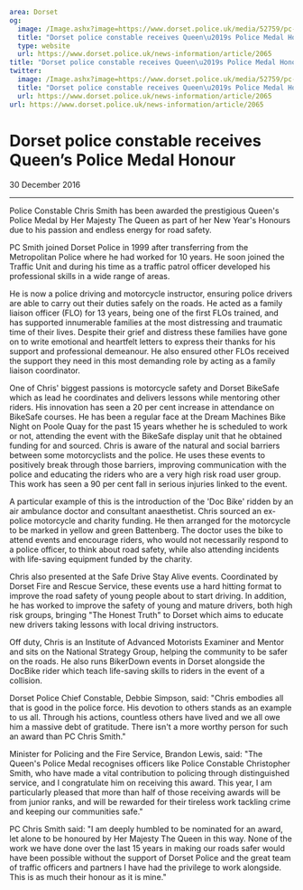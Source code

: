 ```yaml
area: Dorset
og:
  image: /Image.ashx?image=https://www.dorset.police.uk/media/52759/pc-chris-smith-30-december-2016.jpg&amp;amp;width=150
  title: "Dorset police constable receives Queen\u2019s Police Medal Honour"
  type: website
  url: https://www.dorset.police.uk/news-information/article/2065
title: "Dorset police constable receives Queen\u2019s Police Medal Honour |"
twitter:
  image: /Image.ashx?image=https://www.dorset.police.uk/media/52759/pc-chris-smith-30-december-2016.jpg&amp;amp;width=150
  title: "Dorset police constable receives Queen\u2019s Police Medal Honour"
  url: https://www.dorset.police.uk/news-information/article/2065
url: https://www.dorset.police.uk/news-information/article/2065
```

# Dorset police constable receives Queen’s Police Medal Honour

30 December 2016

* * *

Police Constable Chris Smith has been awarded the prestigious Queen's Police Medal by Her Majesty The Queen as part of her New Year's Honours due to his passion and endless energy for road safety.

PC Smith joined Dorset Police in 1999 after transferring from the Metropolitan Police where he had worked for 10 years. He soon joined the Traffic Unit and during his time as a traffic patrol officer developed his professional skills in a wide range of areas.

He is now a police driving and motorcycle instructor, ensuring police drivers are able to carry out their duties safely on the roads. He acted as a family liaison officer (FLO) for 13 years, being one of the first FLOs trained, and has supported innumerable families at the most distressing and traumatic time of their lives. Despite their grief and distress these families have gone on to write emotional and heartfelt letters to express their thanks for his support and professional demeanour. He also ensured other FLOs received the support they need in this most demanding role by acting as a family liaison coordinator.

One of Chris' biggest passions is motorcycle safety and Dorset BikeSafe which as lead he coordinates and delivers lessons while mentoring other riders. His innovation has seen a 20 per cent increase in attendance on BikeSafe courses. He has been a regular face at the Dream Machines Bike Night on Poole Quay for the past 15 years whether he is scheduled to work or not, attending the event with the BikeSafe display unit that he obtained funding for and sourced. Chris is aware of the natural and social barriers between some motorcyclists and the police. He uses these events to positively break through those barriers, improving communication with the police and educating the riders who are a very high risk road user group. This work has seen a 90 per cent fall in serious injuries linked to the event.

A particular example of this is the introduction of the 'Doc Bike' ridden by an air ambulance doctor and consultant anaesthetist. Chris sourced an ex-police motorcycle and charity funding. He then arranged for the motorcycle to be marked in yellow and green Battenberg. The doctor uses the bike to attend events and encourage riders, who would not necessarily respond to a police officer, to think about road safety, while also attending incidents with life-saving equipment funded by the charity.

Chris also presented at the Safe Drive Stay Alive events. Coordinated by Dorset Fire and Rescue Service, these events use a hard hitting format to improve the road safety of young people about to start driving. In addition, he has worked to improve the safety of young and mature drivers, both high risk groups, bringing "The Honest Truth" to Dorset which aims to educate new drivers taking lessons with local driving instructors.

Off duty, Chris is an Institute of Advanced Motorists Examiner and Mentor and sits on the National Strategy Group, helping the community to be safer on the roads. He also runs BikerDown events in Dorset alongside the DocBike rider which teach life-saving skills to riders in the event of a collision.

Dorset Police Chief Constable, Debbie Simpson, said: "Chris embodies all that is good in the police force. His devotion to others stands as an example to us all. Through his actions, countless others have lived and we all owe him a massive debt of gratitude. There isn't a more worthy person for such an award than PC Chris Smith."

Minister for Policing and the Fire Service, Brandon Lewis, said: "The Queen's Police Medal recognises officers like Police Constable Christopher Smith, who have made a vital contribution to policing through distinguished service, and I congratulate him on receiving this award. This year, I am particularly pleased that more than half of those receiving awards will be from junior ranks, and will be rewarded for their tireless work tackling crime and keeping our communities safe."

PC Chris Smith said: "I am deeply humbled to be nominated for an award, let alone to be honoured by Her Majesty The Queen in this way. None of the work we have done over the last 15 years in making our roads safer would have been possible without the support of Dorset Police and the great team of traffic officers and partners I have had the privilege to work alongside. This is as much their honour as it is mine."
